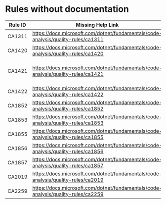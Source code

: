 # Rules without documentation

Rule ID | Missing Help Link | Title |
--------|-------------------|-------|
CA1311 | <https://docs.microsoft.com/dotnet/fundamentals/code-analysis/quality-rules/ca1311> | Specify a culture or use an invariant version |
CA1420 | <https://docs.microsoft.com/dotnet/fundamentals/code-analysis/quality-rules/ca1420> | Property, type, or attribute requires runtime marshalling |
CA1421 | <https://docs.microsoft.com/dotnet/fundamentals/code-analysis/quality-rules/ca1421> | This method uses runtime marshalling even when the 'DisableRuntimeMarshallingAttribute' is applied |
CA1422 | <https://docs.microsoft.com/dotnet/fundamentals/code-analysis/quality-rules/ca1422> | Validate platform compatibility |
CA1852 | <https://docs.microsoft.com/dotnet/fundamentals/code-analysis/quality-rules/ca1852> | Seal internal types |
CA1853 | <https://docs.microsoft.com/dotnet/fundamentals/code-analysis/quality-rules/ca1853> | Unnecessary call to 'Dictionary.ContainsKey(key)' |
CA1855 | <https://docs.microsoft.com/dotnet/fundamentals/code-analysis/quality-rules/ca1855> | Prefer 'Clear' over 'Fill' |
CA1856 | <https://docs.microsoft.com/dotnet/fundamentals/code-analysis/quality-rules/ca1856> | Incorrect usage of ConstantExpected attribute |
CA1857 | <https://docs.microsoft.com/dotnet/fundamentals/code-analysis/quality-rules/ca1857> | A constant is expected for the parameter |
CA2019 | <https://docs.microsoft.com/dotnet/fundamentals/code-analysis/quality-rules/ca2019> | Improper 'ThreadStatic' field initialization |
CA2259 | <https://docs.microsoft.com/dotnet/fundamentals/code-analysis/quality-rules/ca2259> | 'ThreadStatic' only affects static fields |
